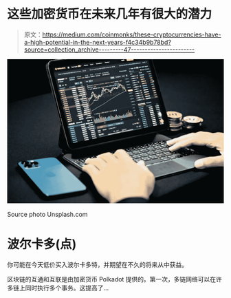 # 这些加密货币在未来几年有很大的潜力

> 原文：<https://medium.com/coinmonks/these-cryptocurrencies-have-a-high-potential-in-the-next-years-f4c34b9b78bd?source=collection_archive---------47----------------------->

![](img/1fd56ec9fe148b78522c47a59bfc546c.png)

Source photo Unsplash.com

# 波尔卡多(点)

你可能在今天低价买入波尔卡多特，并期望在不久的将来从中获益。

区块链的互通和互联是由加密货币 Polkadot 提供的。第一次，多链网络可以在许多链上同时执行多个事务。这提高了…